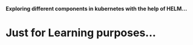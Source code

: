 **Exploring different components in kubernetes with the help of HELM...**

# Just for Learning purposes... 
